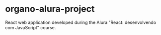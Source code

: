 # organo-alura-project
React web application developed during the Alura "React: desenvolvendo com JavaScript" course.
